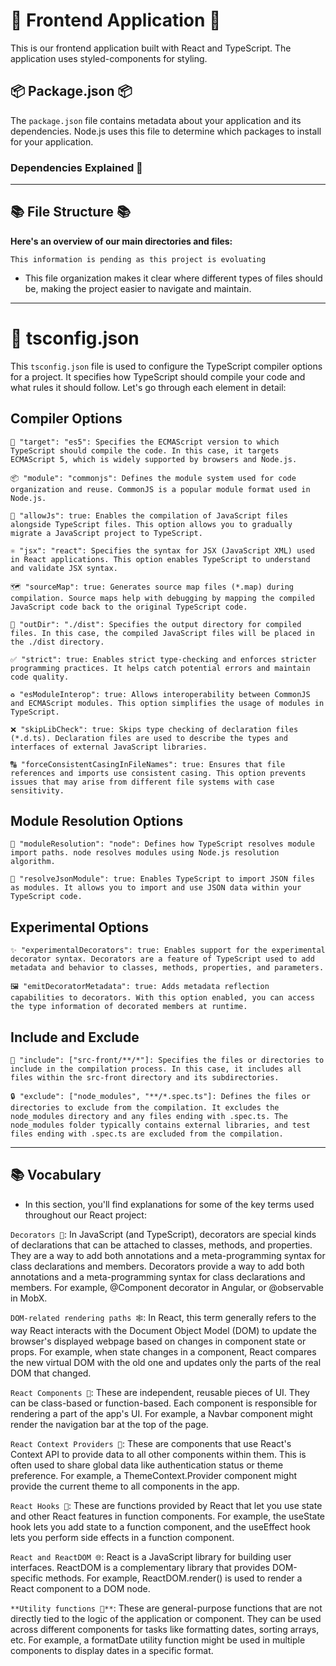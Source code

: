# 🚀 Frontend Application 🚀

This is our frontend application built with React and TypeScript. The application uses styled-components for styling.

## 📦 Package.json 📦

The `package.json` file contains metadata about your application and its dependencies. Node.js uses this file to determine which packages to install for your application.

### Dependencies Explained 🧩


***

## 📚 File Structure 📚

**Here's an overview of our main directories and files:**

    This information is pending as this project is evoluating

* This file organization makes it clear where different types of files should be, making the project easier to navigate and maintain.

***
# 🔧 tsconfig.json

This `tsconfig.json` file is used to configure the TypeScript compiler options for a project. It specifies how TypeScript should compile your code and what rules it should follow. Let's go through each element in detail:
## Compiler Options

    🎯 "target": "es5": Specifies the ECMAScript version to which TypeScript should compile the code. In this case, it targets ECMAScript 5, which is widely supported by browsers and Node.js.

    📦 "module": "commonjs": Defines the module system used for code organization and reuse. CommonJS is a popular module format used in Node.js.

    🔄 "allowJs": true: Enables the compilation of JavaScript files alongside TypeScript files. This option allows you to gradually migrate a JavaScript project to TypeScript.

    ⚛️ "jsx": "react": Specifies the syntax for JSX (JavaScript XML) used in React applications. This option enables TypeScript to understand and validate JSX syntax.

    🗺️ "sourceMap": true: Generates source map files (*.map) during compilation. Source maps help with debugging by mapping the compiled JavaScript code back to the original TypeScript code.

    📁 "outDir": "./dist": Specifies the output directory for compiled files. In this case, the compiled JavaScript files will be placed in the ./dist directory.

    ✅ "strict": true: Enables strict type-checking and enforces stricter programming practices. It helps catch potential errors and maintain code quality.

    ♻️ "esModuleInterop": true: Allows interoperability between CommonJS and ECMAScript modules. This option simplifies the usage of modules in TypeScript.

    ❌ "skipLibCheck": true: Skips type checking of declaration files (*.d.ts). Declaration files are used to describe the types and interfaces of external JavaScript libraries.

    🔠 "forceConsistentCasingInFileNames": true: Ensures that file references and imports use consistent casing. This option prevents issues that may arise from different file systems with case sensitivity.

## Module Resolution Options

    🧩 "moduleResolution": "node": Defines how TypeScript resolves module import paths. node resolves modules using Node.js resolution algorithm.

    📄 "resolveJsonModule": true: Enables TypeScript to import JSON files as modules. It allows you to import and use JSON data within your TypeScript code.

## Experimental Options

    ✨ "experimentalDecorators": true: Enables support for the experimental decorator syntax. Decorators are a feature of TypeScript used to add metadata and behavior to classes, methods, properties, and parameters.

    🖼️ "emitDecoratorMetadata": true: Adds metadata reflection capabilities to decorators. With this option enabled, you can access the type information of decorated members at runtime.

## Include and Exclude

    📂 "include": ["src-front/**/*"]: Specifies the files or directories to include in the compilation process. In this case, it includes all files within the src-front directory and its subdirectories.

    🔒 "exclude": ["node_modules", "**/*.spec.ts"]: Defines the files or directories to exclude from the compilation. It excludes the node_modules directory and any files ending with .spec.ts. The node_modules folder typically contains external libraries, and test files ending with .spec.ts are excluded from the compilation.
***
## 📚 Vocabulary

* In this section, you'll find explanations for some of the key terms used throughout our React project:

`Decorators 📐`: In JavaScript (and TypeScript), decorators are special kinds of declarations that can be attached to classes, methods, and properties. They are a way to add both annotations and a meta-programming syntax for class declarations and members. Decorators provide a way to add both annotations and a meta-programming syntax for class declarations and members. For example, @Component decorator in Angular, or @observable in MobX.

`DOM-related rendering paths 🕸️`: In React, this term generally refers to the way React interacts with the Document Object Model (DOM) to update the browser's displayed webpage based on changes in component state or props. For example, when state changes in a component, React compares the new virtual DOM with the old one and updates only the parts of the real DOM that changed.

`React Components 🧩`: These are independent, reusable pieces of UI. They can be class-based or function-based. Each component is responsible for rendering a part of the app's UI. For example, a Navbar component might render the navigation bar at the top of the page.

`React Context Providers 🔄`: These are components that use React's Context API to provide data to all other components within them. This is often used to share global data like authentication status or theme preference. For example, a ThemeContext.Provider component might provide the current theme to all components in the app.

`React Hooks 🎣`: These are functions provided by React that let you use state and other React features in function components. For example, the useState hook lets you add state to a function component, and the useEffect hook lets you perform side effects in a function component.

`React and ReactDOM 🌐`: React is a JavaScript library for building user interfaces. ReactDOM is a complementary library that provides DOM-specific methods. For example, ReactDOM.render() is used to render a React component to a DOM node.

`**Utility functions 🔧**`: These are general-purpose functions that are not directly tied to the logic of the application or component. They can be used across different components for tasks like formatting dates, sorting arrays, etc. For example, a formatDate utility function might be used in multiple components to display dates in a specific format.